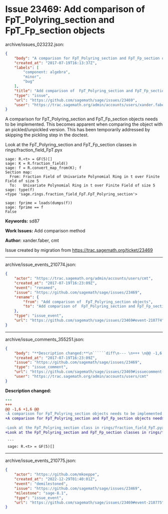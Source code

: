 # Issue 23469: Add comparison of  FpT_Polyring_section and FpT_Fp_section objects

archive/issues_023232.json:
```json
{
    "body": "A comparison for FpT_Polyring_section and FpT_Fp_section objects needs to be implemented. This becomes apparent when comparing the object with an pickled/unpickled version. This has been temporarily addressed by skipping the pickling step in the doctest.\n\nLook at the FpT_Polyring_section and FpT_Fp_section classes in rings/fraction_field_FpT.pyx\n\n```\nsage: R.<t> = GF(5)[]\nsage: K = R.fraction_field()\nsage: f = R.convert_map_from(K); f\nSection map:\n  From: Fraction Field of Univariate Polynomial Ring in t over Finite Field of size 5\n  To:   Univariate Polynomial Ring in t over Finite Field of size 5\nsage: type(f)\n<type 'sage.rings.fraction_field_FpT.FpT_Polyring_section'>\n      \nsage: fprime = loads(dumps(f))\nsage: fprime == f\nFalse\n```\n\n**Keywords:** sd87\n\n**Work Issues:** Add comparison method\n\n**Author:** xander.faber, cmt\n\nIssue created by migration from https://trac.sagemath.org/ticket/23469\n\n",
    "created_at": "2017-07-19T16:13:37Z",
    "labels": [
        "component: algebra",
        "minor",
        "bug"
    ],
    "title": "Add comparison of  FpT_Polyring_section and FpT_Fp_section objects",
    "type": "issue",
    "url": "https://github.com/sagemath/sage/issues/23469",
    "user": "https://trac.sagemath.org/admin/accounts/users/xander.faber"
}
```
A comparison for FpT_Polyring_section and FpT_Fp_section objects needs to be implemented. This becomes apparent when comparing the object with an pickled/unpickled version. This has been temporarily addressed by skipping the pickling step in the doctest.

Look at the FpT_Polyring_section and FpT_Fp_section classes in rings/fraction_field_FpT.pyx

```
sage: R.<t> = GF(5)[]
sage: K = R.fraction_field()
sage: f = R.convert_map_from(K); f
Section map:
  From: Fraction Field of Univariate Polynomial Ring in t over Finite Field of size 5
  To:   Univariate Polynomial Ring in t over Finite Field of size 5
sage: type(f)
<type 'sage.rings.fraction_field_FpT.FpT_Polyring_section'>
      
sage: fprime = loads(dumps(f))
sage: fprime == f
False
```

**Keywords:** sd87

**Work Issues:** Add comparison method

**Author:** xander.faber, cmt

Issue created by migration from https://trac.sagemath.org/ticket/23469





---

archive/issue_events_210774.json:
```json
{
    "actor": "https://trac.sagemath.org/admin/accounts/users/cmt",
    "created_at": "2017-07-19T16:23:09Z",
    "event": "renamed",
    "issue": "https://github.com/sagemath/sage/issues/23469",
    "rename": {
        "from": "Add comparison of  FpT_Polyring_section objects",
        "to": "Add comparison of  FpT_Polyring_section and FpT_Fp_section objects"
    },
    "type": "issue_event",
    "url": "https://github.com/sagemath/sage/issues/23469#event-210774"
}
```



---

archive/issue_comments_355251.json:
```json
{
    "body": "**Description changed:**\n``````diff\n--- \n+++ \n@@ -1,6 +1,6 @@\n-A comparison for FpT_Polyring_section objects needs to be implemented. This becomes apparent when comparing the object with an pickled/unpickled version. This has been temporarily addressed by skipping the pickling step in the doctest.\n+A comparison for FpT_Polyring_section and FpT_Fp_section objects needs to be implemented. This becomes apparent when comparing the object with an pickled/unpickled version. This has been temporarily addressed by skipping the pickling step in the doctest.\n \n-Look at the FpT_Polyring_section class in rings/fraction_field_FpT.pyx\n+Look at the FpT_Polyring_section and FpT_Fp_section classes in rings/fraction_field_FpT.pyx\n \n ```\n sage: R.<t> = GF(5)[]\n``````\n",
    "created_at": "2017-07-19T16:23:09Z",
    "issue": "https://github.com/sagemath/sage/issues/23469",
    "type": "issue_comment",
    "url": "https://github.com/sagemath/sage/issues/23469#issuecomment-355251",
    "user": "https://trac.sagemath.org/admin/accounts/users/cmt"
}
```

**Description changed:**
``````diff
--- 
+++ 
@@ -1,6 +1,6 @@
-A comparison for FpT_Polyring_section objects needs to be implemented. This becomes apparent when comparing the object with an pickled/unpickled version. This has been temporarily addressed by skipping the pickling step in the doctest.
+A comparison for FpT_Polyring_section and FpT_Fp_section objects needs to be implemented. This becomes apparent when comparing the object with an pickled/unpickled version. This has been temporarily addressed by skipping the pickling step in the doctest.
 
-Look at the FpT_Polyring_section class in rings/fraction_field_FpT.pyx
+Look at the FpT_Polyring_section and FpT_Fp_section classes in rings/fraction_field_FpT.pyx
 
 ```
 sage: R.<t> = GF(5)[]
``````




---

archive/issue_events_210775.json:
```json
{
    "actor": "https://github.com/mkoeppe",
    "created_at": "2022-12-29T01:40:01Z",
    "event": "demilestoned",
    "issue": "https://github.com/sagemath/sage/issues/23469",
    "milestone": "sage-8.1",
    "type": "issue_event",
    "url": "https://github.com/sagemath/sage/issues/23469#event-210775"
}
```
